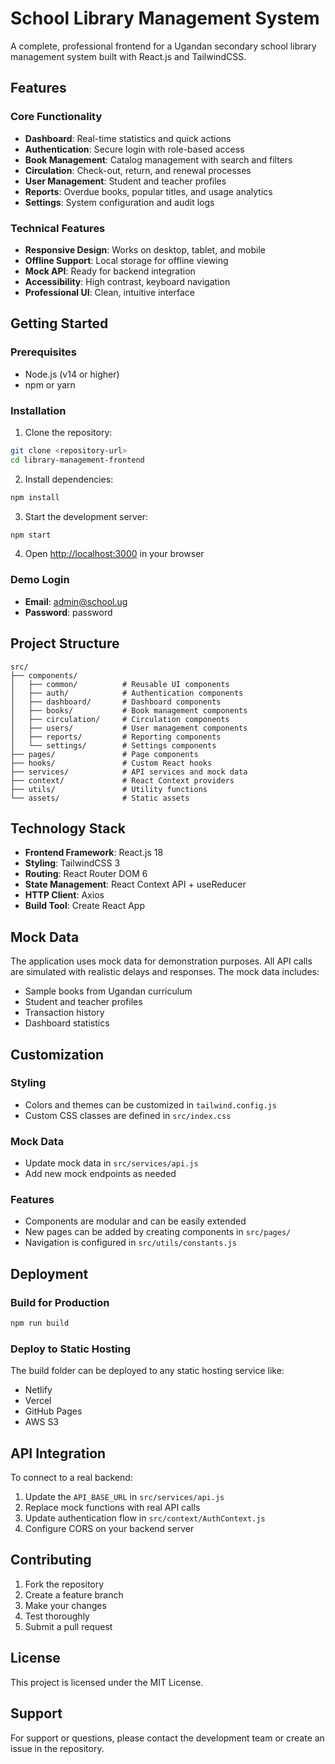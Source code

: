 # School Library Management System

A complete, professional frontend for a Ugandan secondary school library management system built with React.js and TailwindCSS.

## Features

### Core Functionality
- **Dashboard**: Real-time statistics and quick actions
- **Authentication**: Secure login with role-based access
- **Book Management**: Catalog management with search and filters
- **Circulation**: Check-out, return, and renewal processes
- **User Management**: Student and teacher profiles
- **Reports**: Overdue books, popular titles, and usage analytics
- **Settings**: System configuration and audit logs

### Technical Features
- **Responsive Design**: Works on desktop, tablet, and mobile
- **Offline Support**: Local storage for offline viewing
- **Mock API**: Ready for backend integration
- **Accessibility**: High contrast, keyboard navigation
- **Professional UI**: Clean, intuitive interface

## Getting Started

### Prerequisites
- Node.js (v14 or higher)
- npm or yarn

### Installation

1. Clone the repository:
```bash
git clone <repository-url>
cd library-management-frontend
```

2. Install dependencies:
```bash
npm install
```

3. Start the development server:
```bash
npm start
```

4. Open [http://localhost:3000](http://localhost:3000) in your browser

### Demo Login
- **Email**: admin@school.ug
- **Password**: password

## Project Structure

```
src/
├── components/
│   ├── common/          # Reusable UI components
│   ├── auth/            # Authentication components
│   ├── dashboard/       # Dashboard components
│   ├── books/           # Book management components
│   ├── circulation/     # Circulation components
│   ├── users/           # User management components
│   ├── reports/         # Reporting components
│   └── settings/        # Settings components
├── pages/               # Page components
├── hooks/               # Custom React hooks
├── services/            # API services and mock data
├── context/             # React Context providers
├── utils/               # Utility functions
└── assets/              # Static assets
```

## Technology Stack

- **Frontend Framework**: React.js 18
- **Styling**: TailwindCSS 3
- **Routing**: React Router DOM 6
- **State Management**: React Context API + useReducer
- **HTTP Client**: Axios
- **Build Tool**: Create React App

## Mock Data

The application uses mock data for demonstration purposes. All API calls are simulated with realistic delays and responses. The mock data includes:

- Sample books from Ugandan curriculum
- Student and teacher profiles
- Transaction history
- Dashboard statistics

## Customization

### Styling
- Colors and themes can be customized in `tailwind.config.js`
- Custom CSS classes are defined in `src/index.css`

### Mock Data
- Update mock data in `src/services/api.js`
- Add new mock endpoints as needed

### Features
- Components are modular and can be easily extended
- New pages can be added by creating components in `src/pages/`
- Navigation is configured in `src/utils/constants.js`

## Deployment

### Build for Production
```bash
npm run build
```

### Deploy to Static Hosting
The build folder can be deployed to any static hosting service like:
- Netlify
- Vercel
- GitHub Pages
- AWS S3

## API Integration

To connect to a real backend:

1. Update the `API_BASE_URL` in `src/services/api.js`
2. Replace mock functions with real API calls
3. Update authentication flow in `src/context/AuthContext.js`
4. Configure CORS on your backend server

## Contributing

1. Fork the repository
2. Create a feature branch
3. Make your changes
4. Test thoroughly
5. Submit a pull request

## License

This project is licensed under the MIT License.

## Support

For support or questions, please contact the development team or create an issue in the repository.